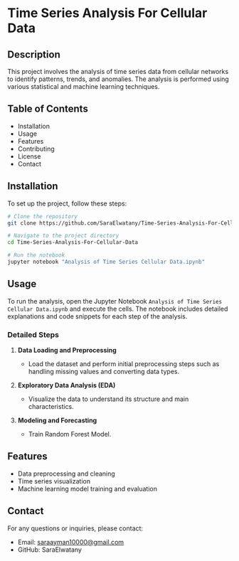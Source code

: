 # Time Series Analysis For Cellular Data


## Description
This project involves the analysis of time series data from cellular networks to identify patterns, trends, and anomalies. The analysis is performed using various statistical and machine learning techniques.


## Table of Contents
- Installation
- Usage
- Features
- Contributing
- License
- Contact


## Installation
To set up the project, follow these steps:

```bash
# Clone the repository
git clone https://github.com/SaraElwatany/Time-Series-Analysis-For-Cellular-Data.git

# Navigate to the project directory
cd Time-Series-Analysis-For-Cellular-Data

# Run the notebook
jupyter notebook "Analysis of Time Series Cellular Data.ipynb"
```


## Usage
To run the analysis, open the Jupyter Notebook `Analysis of Time Series Cellular Data.ipynb` and execute the cells. The notebook includes detailed explanations and code snippets for each step of the analysis.


### Detailed Steps

1. **Data Loading and Preprocessing**
   - Load the dataset and perform initial preprocessing steps such as handling missing values and converting data types.

2. **Exploratory Data Analysis (EDA)**
   - Visualize the data to understand its structure and main characteristics. 

3. **Modeling and Forecasting**
   - Train Random Forest Model.
     

## Features
- Data preprocessing and cleaning
- Time series visualization
- Machine learning model training and evaluation



## Contact
For any questions or inquiries, please contact:

- Email: saraayman10000@gmail.com
- GitHub: SaraElwatany
